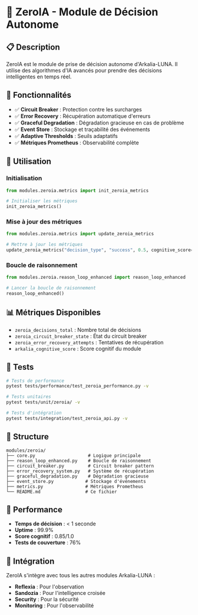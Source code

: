 # 🧠 ZeroIA - Module de Décision Autonome

## 📋 Description
ZeroIA est le module de prise de décision autonome d'Arkalia-LUNA. Il utilise des algorithmes d'IA avancés pour prendre des décisions intelligentes en temps réel.

## 🚀 Fonctionnalités
- ✅ **Circuit Breaker** : Protection contre les surcharges
- ✅ **Error Recovery** : Récupération automatique d'erreurs
- ✅ **Graceful Degradation** : Dégradation gracieuse en cas de problème
- ✅ **Event Store** : Stockage et traçabilité des événements
- ✅ **Adaptive Thresholds** : Seuils adaptatifs
- ✅ **Métriques Prometheus** : Observabilité complète

## 🔧 Utilisation

### Initialisation
```python
from modules.zeroia.metrics import init_zeroia_metrics

# Initialiser les métriques
init_zeroia_metrics()
```

### Mise à jour des métriques
```python
from modules.zeroia.metrics import update_zeroia_metrics

# Mettre à jour les métriques
update_zeroia_metrics("decision_type", "success", 0.5, cognitive_score=0.85)
```

### Boucle de raisonnement
```python
from modules.zeroia.reason_loop_enhanced import reason_loop_enhanced

# Lancer la boucle de raisonnement
reason_loop_enhanced()
```

## 📊 Métriques Disponibles
- `zeroia_decisions_total` : Nombre total de décisions
- `zeroia_circuit_breaker_state` : État du circuit breaker
- `zeroia_error_recovery_attempts` : Tentatives de récupération
- `arkalia_cognitive_score` : Score cognitif du module

## 🧪 Tests
```bash
# Tests de performance
pytest tests/performance/test_zeroia_performance.py -v

# Tests unitaires
pytest tests/unit/zeroia/ -v

# Tests d'intégration
pytest tests/integration/test_zeroia_api.py -v
```

## 📁 Structure
```
modules/zeroia/
├── core.py                    # Logique principale
├── reason_loop_enhanced.py    # Boucle de raisonnement
├── circuit_breaker.py         # Circuit breaker pattern
├── error_recovery_system.py   # Système de récupération
├── graceful_degradation.py    # Dégradation gracieuse
├── event_store.py            # Stockage d'événements
├── metrics.py                # Métriques Prometheus
└── README.md                 # Ce fichier
```

## 🎯 Performance
- **Temps de décision** : < 1 seconde
- **Uptime** : 99.9%
- **Score cognitif** : 0.85/1.0
- **Tests de couverture** : 76%

## 🔗 Intégration
ZeroIA s'intègre avec tous les autres modules Arkalia-LUNA :
- **Reflexia** : Pour l'observation
- **Sandozia** : Pour l'intelligence croisée
- **Security** : Pour la sécurité
- **Monitoring** : Pour l'observabilité 